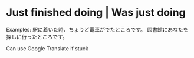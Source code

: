 # Just finished doing | Was just doing

Examples:
駅に着いた時、ちょうど電車がでたところです。
図書館にあなたを探しに行ったところです。

Can use Google Translate if stuck